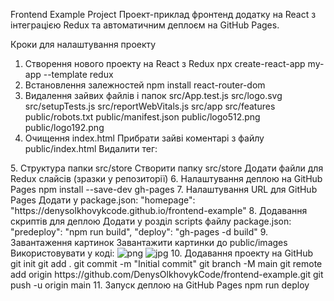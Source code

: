 Frontend Example Project Проект-приклад фронтенд додатку на React з інтеграцією Redux та автоматичним деплоєм на GitHub Pages. 

Кроки для налаштування проекту 

1. Створення нового проекту на React з Redux
npx create-react-app my-app --template redux
2. Встановлення залежностей
npm install react-router-dom
3. Видалення зайвих файлів і папок
src/App.test.js
src/logo.svg
src/setupTests.js
src/reportWebVitals.js
src/app
src/features
public/robots.txt
public/manifest.json
public/logo512.png
public/logo192.png
4. Очищення index.html
Прибрати зайві коментарі з файлу public/index.html
Видалити тег:
<link rel="manifest" href="%PUBLIC_URL%/manifest.json" />
5. Структура папки src/store
Створити папку src/store
Додати файли для Redux слайсів (зразки у репозиторії)
6. Налаштування деплою на GitHub Pages
npm install --save-dev gh-pages
7. Налаштування URL для GitHub Pages
Додати у package.json:
"homepage": "https://denysolkhovykcode.github.io/frontend-example"
8. Додавання скриптів для деплою
Додати у розділ scripts файлу package.json:
"predeploy": "npm run build",
"deploy": "gh-pages -d build"
9. Завантаження картинок
Завантажити картинки до public/images
Використовувати у коді:
<img src="/frontend-example/images/png.png" alt="png" />
<img src="/frontend-example/images/jpg.jpg" alt="jpg" />
10. Додавання проекту на GitHub
git init
git add .
git commit -m "Initial commit"
git branch -M main
git remote add origin https://github.com/DenysOlkhovykCode/frontend-example.git
git push -u origin main
11. Запуск деплою на GitHub Pages
npm run deploy
